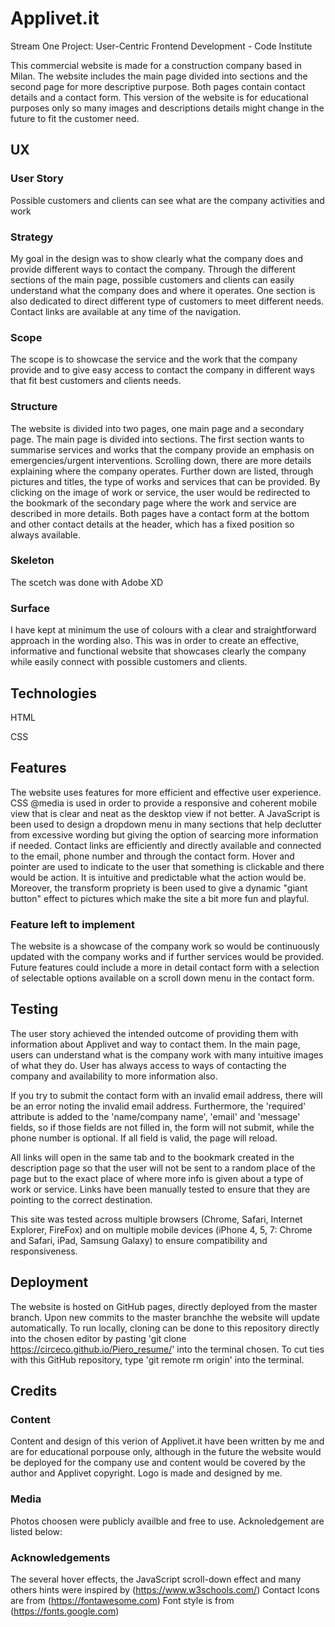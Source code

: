 # Applivet.it

Stream One Project: User-Centric Frontend Development - Code Institute

This commercial website is made for a construction company based in Milan. The website includes the main page divided into sections and the second page for more descriptive purpose. Both pages contain contact details and a contact form. This version of the website is for educational purposes only so many images and descriptions details might change in the future to fit the customer need. 

## UX

### User Story 

Possible customers and clients can see what are the company activities and work

### Strategy

My goal in the design was to show clearly what the company does and provide different ways to contact the company. Through the different sections of the main page, possible customers and clients can easily understand what the company does and where it operates. One section is also dedicated to direct different type of customers to meet different needs. Contact links are available at any time of the navigation. 

### Scope 

The scope is to showcase the service and the work that the company provide and to give easy access to contact the company in different ways that fit best customers and clients needs. 

### Structure 

The website is divided into two pages, one main page and a secondary page. The main page is divided into sections. The first section wants to summarise services and works that the company provide an emphasis on emergencies/urgent interventions. Scrolling down, there are more details explaining where the company operates. Further down are listed, through pictures and titles, the type of works and services that can be provided. By clicking on the image of work or service, the user would be redirected to the bookmark of the secondary page where the work and service are described in more details. Both pages have a contact form at the bottom and other contact details at the header, which has a fixed position so always available. 

### Skeleton 

The scetch was done with Adobe XD 

### Surface 

I have kept at minimum the use of colours with a clear and straightforward approach in the wording also. This was in order to create an effective, informative and functional website that showcases clearly the company while easily connect with possible customers and clients. 

## Technologies 

HTML 

CSS

## Features 
The website uses features for more efficient and effective user experience. CSS @media is used in order to provide a responsive and coherent mobile view that is clear and neat as the desktop view if not better. A JavaScript is been used to design a dropdown menu in many sections that help declutter from excessive wording but giving the option of searcing more information if needed. Contact links are efficiently and directly available and connected to the email, phone number and through the contact form. Hover and pointer are used to indicate to the user that something is clickable and there would be action. It is intuitive and predictable what the action would be. Moreover, the transform propriety is been used to give a dynamic "giant button" effect to pictures which make the site a bit more fun and playful. 
 
### Feature left to implement 

The website is a showcase of the company work so would be continuously updated with the company works and if further services would be provided. Future features could include a more in detail contact form with a selection of selectable options available on a scroll down menu in the contact form. 

## Testing 

The user story achieved the intended outcome of providing them with information about Applivet and way to contact them. In the main page, users can understand what is the company work with many intuitive images of what they do. User has always access to ways of contacting the company and availability to more information also. 

If you try to submit the contact form with an invalid email address, there will be an error noting the invalid email address. Furthermore, the 'required' attribute is added to the 'name/company name', 'email' and 'message' fields, so if those fields are not filled in, the form will not submit, while the phone number is optional. If all field is valid, the page will reload. 

All links will open in the same tab and to the bookmark created in the description page so that the user will not be sent to a random place of the page but to the exact place of where more info is given about a type of work or service. Links have been manually tested to ensure that they are pointing to the correct destination.

This site was tested across multiple browsers (Chrome, Safari, Internet Explorer, FireFox) and on multiple mobile devices (iPhone 4, 5, 7: Chrome and Safari, iPad, Samsung Galaxy) to ensure compatibility and responsiveness. 

## Deployment 
The website is hosted on GitHub pages, directly deployed from the master branch. Upon new commits to the master branchhe the website will update automatically. To run locally, cloning can be done to this repository directly into the chosen editor by pasting 'git clone https://circeco.github.io/Piero_resume/' into the terminal chosen. To cut ties with this GitHub repository, type 'git remote rm origin' into the terminal.

## Credits

### Content  
Content and design of this verion of Applivet.it have been written by me and are for educational porpouse only, although in the future the website would be deployed for the company use and content would be covered by the author and Applivet copyright. Logo is made and designed by me.

### Media 
Photos choosen were publicly availble and free to use. 
Acknoledgement are listed below: 


### Acknowledgements 
The several hover effects, the JavaScript scroll-down effect and many others hints were inspired by (https://www.w3schools.com/) 
Contact Icons are from (https://fontawesome.com)
Font style is from (https://fonts.google.com)





